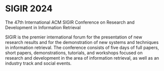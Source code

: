 # SIGIR 2024
The 47th International ACM SIGIR Conference on Research and Development in Information Retrieval

SIGIR is the premier international forum for the presentation of new research results and for the demonstration of new systems and techniques in information retrieval.
The conference consists of five days of full papers, short papers, demonstrations, tutorials, and workshops focused on research and development in the area of information retrieval, as well as an industry track and social events.
